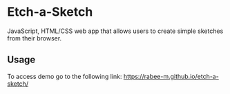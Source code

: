 # Etch-a-Sketch
JavaScript, HTML/CSS web app that allows users to create simple sketches from their browser.

## Usage
To access demo go to the following link: https://rabee-m.github.io/etch-a-sketch/
